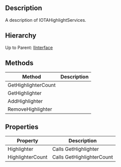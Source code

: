 ## Description

A description of IOTAHighlightServices.

## Hierarchy
Up to Parent: [IInterface](IInterface)

## Methods
| Method | Description |
| ------------- | ------------- |
| GetHighlighterCount | |
| GetHighlighter|  | 
| AddHighlighter|  | 
| RemoveHighlighter|  | 

## Properties
| Property | Description |
| ------------- | ------------- |
| Highlighter| Calls GetHighlighter |
| HighlighterCount | Calls GetHighlighterCount |
